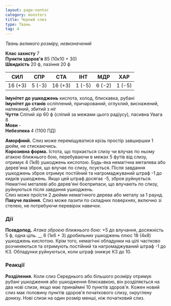 ```yaml
---
layout: page-nontoc
category: monsters
title: Чорний слиз
type: Твань
tag: 4
---
```


_Твань великого розміру, невизначений_

**Клас захисту** 7    
**Пункти здоров'я** 85 (10к10 + 30)    
**Швидкість** 20 ф, лазіння 20 ф

| СИЛ     | СПР    | СТА     | ІНТ    | МДР    | ХАР    |
| ------- | ------ | ------- | ------ | ------ | ------ |
| 16 (+3) | 5 (-3) | 16 (+3) | 1 (-5) | 6 (-2) | 1 (-5) |

**Імунітет до ушкоджень** кислота, холод, блискавка, рубані    
**Імунітет до станів** осліплений, причарований, оглухлий, виснажений, наляканий, збитий з ніг    
**Чуття** Сліпий зір 60 ф (сліпий за межами цього радіусу), пасивна Увага 8    
**Мови** -    
**Небезпека** 4 (1100 ПД)

**Аморфний.** Слиз може переміщуватися крізь простір завширшки 1 дюйм, не стискаючись.    
**Корозивна форма.** Істота, що торкається слизу чи влучає по ньому атакою ближнього бою, перебуваючи в межах 5 футів від слизу, отримує 4 (1к8) ушкоджень кислотою. Будь-яка немагічна металева або дерев'яна зброя, що влучає по слизу, псується. Після завдання ушкоджень зброя отримує постійний та нагромаджуваний штраф -1 до кидків ушкоджень. Якщо цей штраф досягає -5, зброя руйнується. Немагічні металеві або дерев'яні боєприпаси, що влучають по слизу, руйнуються після завдання ушкоджень.    
Слиз може проїсти 2 дюйми немагічного дерева або металу за 1 раунд.    
**Павуче лазіння.** Слиз може лазити по складних поверхнях, включно зі стелею, не потребуючи перевірок навичок.

### Дії
**Псевдопод.** _Атака зброєю ближнього бою:_ +5 до влучання, досяжність 5 ф, одна ціль. __ 6 (1к6 + 3) дробильних ушкоджень плюс 18 (4к8) ушкоджень кислотою. Крім того, немагічні обладунки на цілі частково розчиняються та отримують постійний та нагромаджуваний штраф -1 до КЗ. Обладунки руйнуються, коли штраф знижує КЗ до 10.

### Реакції
**Розділення.** Коли слиз Середнього або більшого розміру отримує рубані ушкодження або ушкодження блискавкою, він розділяється на два нові слизи, якщо має принаймні 10 пунктів здоров'я. Кожен новий слиз має половину пунктів здоров'я початкового слизу, округлену донизу. Нові слизи на один розмір менші, ніж початковий слиз.
